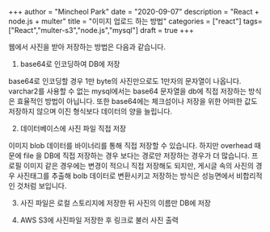 +++
author = "Mincheol Park"
date = "2020-09-07"
description = "React + node.js + multer"
title = "이미지 업로드 하는 방법"
categories = ["react"]
tags=["React","multer-s3","node.js","mysql"]
draft = true
+++

웹에서 사진을 받아 저장하는 방법은 다음과 같습니다.

1. base64로 인코딩하여 DB에 저장

base64로 인코딩할 경우 1만 byte의 사진만으로도 1만자의 문자열이 나옵니다. varchar2를 사용할 수 없는 mysql에서는 base64 문자열을 db에 직접 저장하는 방식은 효율적인 방법이 아닙니다. 또한 base64에는 체크섬이나 저장을 위한 어떠한 값도 저장하지 않으며 이진 형식보다 데이터의 양을 늘립니다.

2. 데이터베이스에 사진 파일 직접 저장

이미지 blob 데이터를 바이너리를 통해 직접 저장할 수 있습니다. 하지만 overhead 때문에 file 을 DB에 직접 저장하는 경우 보다는 경로만 저장하는 경우가 더 많습니다. 프로필 이미지 같은 경우에는 변경이 적으니 직접 저장해도 되지만, 게시글 속의 사진의 경우 사진태그를 추출해 bolb 데이터로 변환시키고 저장하는 방식은 성능면에서 비합리적인 것처럼 보입니다.

3. 사진 파일은 로컬 스토리지에 저장한 뒤 사진의 이름만 DB에 저장

4. AWS S3에 사진파일 저장한 후 링크로 불러 사진 출력
